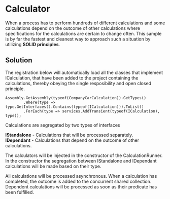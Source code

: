 # Calculator

When a process has to perform hundreds of different calculations and some calculations 
depend on the outcome of other calculations where specifications for the calculations are certain to change often.
This sample is by far the fastest and cleanest way to approach such a situation by utilizing **SOLID principles**.

## Solution

The registration below will automatically load all the classes that implement ICalculation, that have been added to the project containing the calculations, thereby obeying the single resposibility and open closed principle.

```
Assembly.GetAssembly(typeof(CompanyCarCalculation)).GetTypes()
		.Where(type => type.GetInterfaces().Contains(typeof(ICalculation))).ToList()
		.ForEach(type => services.AddTransient(typeof(ICalculation), type));
```

Calculations are segregated by two types of interfaces

**IStandalone** - Calculations that will be processed separately.  
**IDependant**  - Calculations that depend on the outcome of other calculations.

The calculators will be injected in the constructor of the CalculationRunner. In the constructor the segregation 
between IStandalone and IDependant calculations will be made based on their type.

All calculations will be processed asynchronous. When a calculation has completed, the outcome is added to the concurrent shared collection.
Dependent calculations will be processed as soon as their predicate has been fulfilled.
